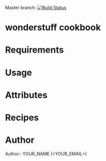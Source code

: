 Master branch: [![Build Status](https://travis-ci.org/esciara/wonderstuff.png?branch=master)](https://travis-ci.org/esciara/wonderstuff)
# wonderstuff cookbook

# Requirements

# Usage

# Attributes

# Recipes

# Author

Author:: YOUR_NAME (<YOUR_EMAIL>)
